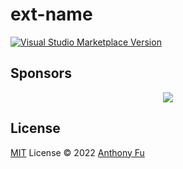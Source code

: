 # ext-name

<a href="https://marketplace.visualstudio.com/items?itemName=garlandcrow.ext-name" target="__blank"><img src="https://img.shields.io/visual-studio-marketplace/v/garlandcrow.ext-name.svg?color=eee&amp;label=VS%20Code%20Marketplace&logo=visual-studio-code" alt="Visual Studio Marketplace Version" /></a>

## Sponsors

<p align="center">
  <a href="https://cdn.jsdelivr.net/gh/garlandcrow/static/sponsors.svg">
    <img src='https://cdn.jsdelivr.net/gh/garlandcrow/static/sponsors.png'/>
  </a>
</p>

## License

[MIT](./LICENSE) License © 2022 [Anthony Fu](https://github.com/garlandcrow)
